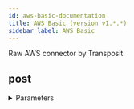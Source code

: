 ```yaml
---
id: aws-basic-documentation
title: AWS Basic (version v1.*.*)
sidebar_label: AWS Basic
---
```


Raw AWS connector by Transposit

## post



<details><summary>Parameters</summary>

#### Content-Type (required)

Content-Type header required by this aws endpoint. E.g 'application/x-amz-json-1.0'

**Type:** string

#### X-Amz-Target (required)

**Type:** string

#### $body

Payload containing params

**Type:** object

</details>

